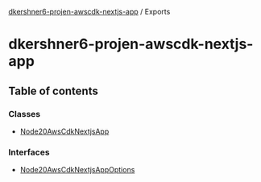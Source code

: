[dkershner6-projen-awscdk-nextjs-app](README.md) / Exports

# dkershner6-projen-awscdk-nextjs-app

## Table of contents

### Classes

- [Node20AwsCdkNextjsApp](classes/Node20AwsCdkNextjsApp.md)

### Interfaces

- [Node20AwsCdkNextjsAppOptions](interfaces/Node20AwsCdkNextjsAppOptions.md)

